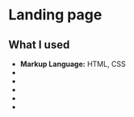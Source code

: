 # Landing page

<h2>What I used</h2>
<ul>
  <li><b>Markup Language:</b> HTML, CSS</li>
  <li><b></b></li>
  <li><b></b></li>
  <li><b></b></li>
  <li><b></b></li>
  <li><b></b></li>
</ul>
